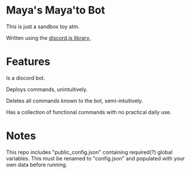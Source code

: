 # Maya's Maya'to Bot

This is just a sandbox toy atm.

Written using the [discord.js library.](https://discord.js.org/)

# Features

Is a discord bot.

Deploys commands, unintuitively.

Deletes all commands known to the bot, semi-intuitively.

Has a collection of functional commands with no practical daily use.

# Notes

This repo includes "public_config.json" containing required(?) global variables. This must be renamed to "config.json" and populated with your own data before running.